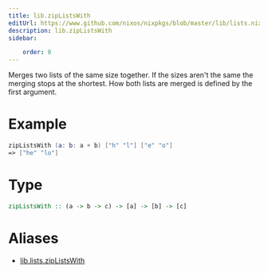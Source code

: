 ```yaml
---
title: lib.zipListsWith
editUrl: https://www.github.com/nixos/nixpkgs/blob/master/lib/lists.nix#L613C5
description: lib.zipListsWith
sidebar:

    order: 8
---
```


Merges two lists of the same size together. If the sizes aren't the same
the merging stops at the shortest. How both lists are merged is defined
by the first argument.

# Example

```nix
zipListsWith (a: b: a + b) ["h" "l"] ["e" "o"]
=> ["he" "lo"]
```

# Type

```haskell
zipListsWith :: (a -> b -> c) -> [a] -> [b] -> [c]
```


# Aliases

- [lib.lists.zipListsWith](/reference/liblists.zipListsWith)


